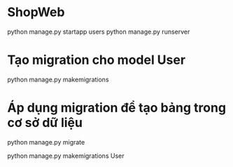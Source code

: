 # ShopWeb
python manage.py startapp users
python manage.py runserver
# Tạo migration cho model User
python manage.py makemigrations

# Áp dụng migration để tạo bảng trong cơ sở dữ liệu
python manage.py migrate


python manage.py makemigrations User



